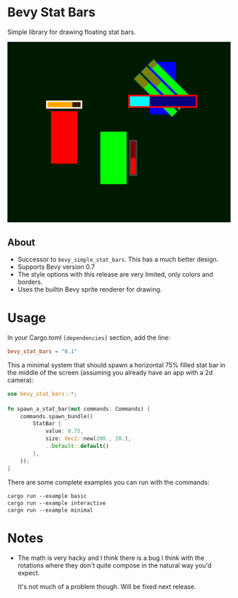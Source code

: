 # Bevy Stat Bars

Simple library for drawing floating stat bars.

![](bars.png)

## About
* Successor to `bevy_simple_stat_bars`.
This has a much better design.
* Supports Bevy version 0.7
* The style options with this release are very limited, only colors and borders.
* Uses the builtin Bevy sprite renderer for drawing.

# Usage

In your Cargo.toml `[dependencies]` section, add the line:

```toml
bevy_stat_bars = "0.1"
```
This a minimal system that should spawn a horizontal 75% filled stat bar in the middle of the screen (assuming you already have an app with a 2d camera):

```rust
use bevy_stat_bars::*;

fn spawn_a_stat_bar(mut commands: Commands) {
    commands.spawn_bundle((
        StatBar {
            value: 0.75,
            size: Vec2::new(200., 20.),
            ..Default::default()
        },
    ));
}
```

There are some complete examples you can run with the commands:
```
cargo run --example basic
cargo run --example interactive
cargo run --example minimal
```


# Notes
* The math is very hacky and I think there is a bug I think with the rotations where they don't quite compose in the natural way you'd expect. 

    It's not much of a problem though. Will be fixed next release.


